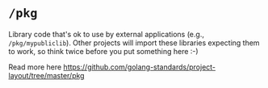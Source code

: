 # `/pkg`

Library code that's ok to use by external applications (e.g., `/pkg/mypubliclib`). Other projects will import these libraries expecting them to work, so think twice before you put something here :-)

Read more here https://github.com/golang-standards/project-layout/tree/master/pkg

